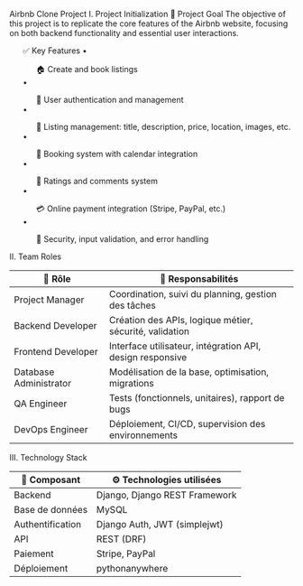 Airbnb Clone Project
I. Project Initialization
🎯 Project Goal
The objective of this project is to replicate the core features of the Airbnb website, focusing on both backend functionality and essential user interactions.
<ul>
✅ Key Features
	•	<ol>🏠 Create and book listings</ol>
	•	<ol>👤 User authentication and management</ol>
	•	<ol>📍 Listing management: title, description, price, location, images, etc.</ol>
	•	<ol>📅 Booking system with calendar integration</ol>
	•	<ol>💬 Ratings and comments system</ol>
	•	<ol>💳 Online payment integration (Stripe, PayPal, etc.)</ol>
	•	<ol>🔐 Security, input validation, and error handling</ol>
</ul>

II. Team Roles
<table>
  <thead>
    <tr>
      <th>👤 Rôle</th>
      <th>📌 Responsabilités</th>
    </tr>
  </thead>
  <tbody>
    <tr>
      <td>Project Manager</td>
      <td>Coordination, suivi du planning, gestion des tâches</td>
    </tr>
    <tr>
      <td>Backend Developer</td>
      <td>Création des APIs, logique métier, sécurité, validation</td>
    </tr>
    <tr>
      <td>Frontend Developer</td>
      <td>Interface utilisateur, intégration API, design responsive</td>
    </tr>
    <tr>
      <td>Database Administrator</td>
      <td>Modélisation de la base, optimisation, migrations</td>
    </tr>
    <tr>
      <td>QA Engineer</td>
      <td>Tests (fonctionnels, unitaires), rapport de bugs</td>
    </tr>
    <tr>
      <td>DevOps Engineer</td>
      <td>Déploiement, CI/CD, supervision des environnements</td>
    </tr>
  </tbody>
</table>

III. Technology Stack
<table>
  <thead>
    <tr>
      <th>🧩 Composant</th>
      <th>⚙️ Technologies utilisées</th>
    </tr>
  </thead>
  <tbody>
    <tr>
      <td>Backend</td>
      <td>Django, Django REST Framework</td>
    </tr>
    <tr>
      <td>Base de données</td>
      <td>MySQL</td>
    </tr>
    <tr>
      <td>Authentification</td>
      <td>Django Auth, JWT (simplejwt)</td>
    </tr>
    <tr>
      <td>API</td>
      <td>REST (DRF)</td>
    </tr>
    <tr>
      <td>Paiement</td>
      <td>Stripe, PayPal</td>
    </tr>
    <tr>
      <td>Déploiement</td>
      <td>pythonanywhere</td>
    </tr>
  </tbody>
</table>
